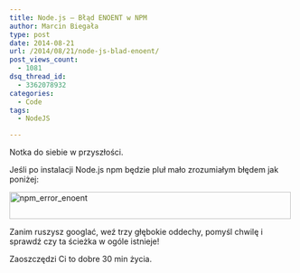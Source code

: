 ```yaml
---
title: Node.js – Błąd ENOENT w NPM
author: Marcin Biegała
type: post
date: 2014-08-21
url: /2014/08/21/node-js-blad-enoent/
post_views_count:
  - 1081
dsq_thread_id:
  - 3362078932
categories:
  - Code
tags:
  - NodeJS

---
```

Notka do siebie w przyszłości.

Jeśli po instalacji Node.js npm będzie pluł mało zrozumiałym błędem jak poniżej:

<img class="alignnone size-full wp-image-214" src="https://miedzy-nawiasami.pl/wp-content/uploads/2014/08/npm_error_enoent.png" alt="npm_error_enoent" width="498" height="48" />

Zanim ruszysz googlać, weź trzy głębokie oddechy, pomyśl chwilę i sprawdź czy ta ścieżka w ogóle istnieje!

Zaoszczędzi Ci to dobre 30 min życia.

<!--more-->
